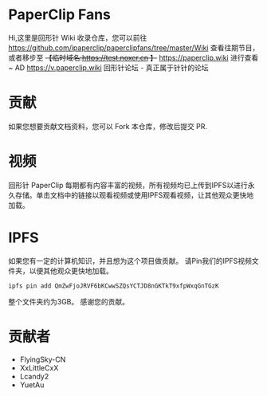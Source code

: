 # PaperClip Fans

Hi,这里是回形针 Wiki 收录仓库，您可以前往 https://github.com/ipaperclip/paperclipfans/tree/master/Wiki 查看往期节目，或者移步至 ~~【临时域名:https://test.noxer.cn 】~~  https://paperclip.wiki 进行查看~
AD https://v.paperclip.wiki 回形针论坛 - 真正属于针针的论坛

# 贡献
如果您想要贡献文档资料，您可以 Fork 本仓库，修改后提交 PR.

# 视频
回形针 PaperClip 每期都有内容丰富的视频，所有视频均已上传到IPFS以进行永久存储。单击文档中的链接以观看视频或使用IPFS观看视频，让其他观众更快地加载。

# IPFS
如果您有一定的计算机知识，并且想为这个项目做贡献。 请Pin我们的IPFS视频文件夹，以便其他观众更快地加载。
```
ipfs pin add QmZwFjoJRVF6bKCwwSZQsYCTJD8nGKTkT9xfpWxqGnTGzK
```
整个文件夹约为3GB。 感谢您的贡献。

# 贡献者
- FlyingSky-CN
- XxLittleCxX
- Lcandy2
- YuetAu
